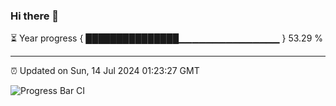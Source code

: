 ### Hi there 👋

⏳ Year progress { ███████████████▁▁▁▁▁▁▁▁▁▁▁▁▁▁▁ } 53.29 %

---

⏰ Updated on Sun, 14 Jul 2024 01:23:27 GMT

![Progress Bar CI](https://github.com/liununu/liununu/workflows/Progress%20Bar%20CI/badge.svg)

